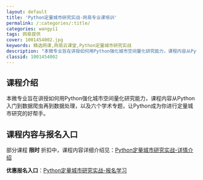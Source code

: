 ```yaml
---
layout: default
title: 'Python定量城市研究实战-网易专业课培训'
permalink: /:categories/:title/
categories: wangyi1
tags: 网易提供
cover: 1001454002.jpg
keywords: 精选网课,网易云课堂,Python定量城市研究实战
description: "本微专业旨在讲授如何用Python强化城市空间量化研究能力，课程内容从Python入门到数据爬虫再到数据处理，以及六个学术专题，让Python成为你进行定量城市研究的好帮手。Python定量"
classid: 1001454002
---
```


## 课程介绍

本微专业旨在讲授如何用Python强化城市空间量化研究能力，课程内容从Python入门到数据爬虫再到数据处理，以及六个学术专题，让Python成为你进行定量城市研究的好帮手。

## 课程内容与报名入口

部分课程 **限时** 折扣中，课程内容详细介绍见：[Python定量城市研究实战-详情介绍](https://mooc.study.163.com/smartSpec/detail/1001454002.htm?share=1&shareId=1025206652&utm_campaign=share&utm_medium=iphoneShare&utm_source=&utm_u=1025206652)

**优惠报名入口**：[Python定量城市研究实战-报名学习](https://mooc.study.163.com/smartSpec/detail/1001454002.htm?share=1&shareId=1025206652&utm_campaign=share&utm_medium=iphoneShare&utm_source=&utm_u=1025206652)

